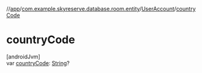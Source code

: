 //[app](../../../index.md)/[com.example.skyreserve.database.room.entity](../index.md)/[UserAccount](index.md)/[countryCode](country-code.md)

# countryCode

[androidJvm]\
var [countryCode](country-code.md): [String](https://kotlinlang.org/api/latest/jvm/stdlib/kotlin/-string/index.html)?
